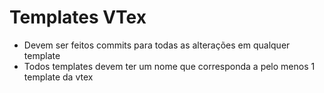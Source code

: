 # Templates VTex

- Devem ser feitos commits para todas as alterações em qualquer template
- Todos templates devem ter um nome que corresponda a pelo menos 1 template da vtex
